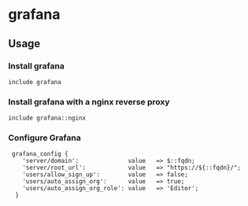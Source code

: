 # grafana

## Usage

### Install grafana

```puppet
include grafana
```

### Install grafana with a nginx reverse proxy

```puppet
include grafana::nginx
```

### Configure Grafana

```puppet
 grafana_config {
    'server/domain':              value   => $::fqdn;
    'server/root_url':            value   => "https://${::fqdn}/";
    'users/allow_sign_up':        value   => false;
    'users/auto_assign_org':      value   => true;
    'users/auto_assign_org_role': value   => 'Editor';
  }
```
